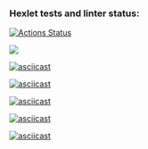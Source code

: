### Hexlet tests and linter status:
[![Actions Status](https://github.com/Mixey000/frontend-project-44/actions/workflows/hexlet-check.yml/badge.svg)](https://github.com/Mixey000/frontend-project-44/actions)

<a href="https://codeclimate.com/github/Mixey000/frontend-project-44/maintainability"><img src="https://api.codeclimate.com/v1/badges/9f180f76967337bd0537/maintainability" /></a>

[![asciicast](https://asciinema.org/a/Odf0cXSrjS3rD18oTaqPxm9v3.svg)](https://asciinema.org/a/Odf0cXSrjS3rD18oTaqPxm9v3)

[![asciicast](https://asciinema.org/a/i8hwshZSA8JLBeQGbBBQ53G5m.svg)](https://asciinema.org/a/i8hwshZSA8JLBeQGbBBQ53G5m)

[![asciicast](https://asciinema.org/a/T2AR2Udust8Gd6ccTw8WH6QbT.svg)](https://asciinema.org/a/T2AR2Udust8Gd6ccTw8WH6QbT)

[![asciicast](https://asciinema.org/a/veLFut3VQAk7VSJEDNMaC5d3n.svg)](https://asciinema.org/a/veLFut3VQAk7VSJEDNMaC5d3n)

[![asciicast](https://asciinema.org/a/deOFDxlUGJbZii2JBIn6J8FpA.svg)](https://asciinema.org/a/deOFDxlUGJbZii2JBIn6J8FpA)
